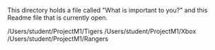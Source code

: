 This directory holds a file called "What is important to you?" and this Readme file that is
currently open.

/Users/student/ProjectM1/Tigers
/Users/student/ProjectM1/Xbox
/Users/student/ProjectM1/Rangers
